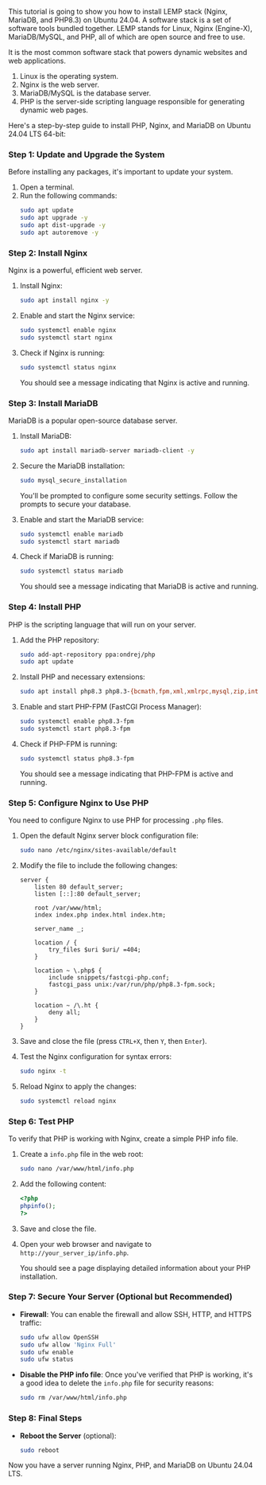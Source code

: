 This tutorial is going to show you how to install LEMP stack (Nginx, MariaDB, and PHP8.3) on Ubuntu 24.04. A software stack is a set of software tools bundled together. LEMP stands for Linux, Nginx (Engine-X), MariaDB/MySQL, and PHP, all of which are open source and free to use.

It is the most common software stack that powers dynamic websites and web applications.

1. Linux is the operating system.
2. Nginx is the web server.
3. MariaDB/MySQL is the database server.
4. PHP is the server-side scripting language responsible for generating dynamic web pages.

Here's a step-by-step guide to install PHP, Nginx, and MariaDB on Ubuntu 24.04 LTS 64-bit:

### Step 1: Update and Upgrade the System
Before installing any packages, it's important to update your system.

1. Open a terminal.
2. Run the following commands:
   ```bash
   sudo apt update
   sudo apt upgrade -y
   sudo apt dist-upgrade -y
   sudo apt autoremove -y
   ```

### Step 2: Install Nginx
Nginx is a powerful, efficient web server.

1. Install Nginx:
   ```bash
   sudo apt install nginx -y
   ```

2. Enable and start the Nginx service:
   ```bash
   sudo systemctl enable nginx
   sudo systemctl start nginx
   ```

3. Check if Nginx is running:
   ```bash
   sudo systemctl status nginx
   ```
   You should see a message indicating that Nginx is active and running.

### Step 3: Install MariaDB
MariaDB is a popular open-source database server.

1. Install MariaDB:
   ```bash
   sudo apt install mariadb-server mariadb-client -y
   ```

2. Secure the MariaDB installation:
   ```bash
   sudo mysql_secure_installation
   ```
   You'll be prompted to configure some security settings. Follow the prompts to secure your database.

3. Enable and start the MariaDB service:
   ```bash
   sudo systemctl enable mariadb
   sudo systemctl start mariadb
   ```

4. Check if MariaDB is running:
   ```bash
   sudo systemctl status mariadb
   ```
   You should see a message indicating that MariaDB is active and running.

### Step 4: Install PHP
PHP is the scripting language that will run on your server.

1. Add the PHP repository:
   ```bash
   sudo add-apt-repository ppa:ondrej/php
   sudo apt update
   ```

2. Install PHP and necessary extensions:
   ```bash
   sudo apt install php8.3 php8.3-{bcmath,fpm,xml,xmlrpc,mysql,zip,intl,ldap,gd,cli,bz2,curl,mbstring,pgsql,opcache,soap,cgi} -y
   ```

3. Enable and start PHP-FPM (FastCGI Process Manager):
   ```bash
   sudo systemctl enable php8.3-fpm
   sudo systemctl start php8.3-fpm
   ```

4. Check if PHP-FPM is running:
   ```bash
   sudo systemctl status php8.3-fpm
   ```
   You should see a message indicating that PHP-FPM is active and running.

### Step 5: Configure Nginx to Use PHP
You need to configure Nginx to use PHP for processing `.php` files.

1. Open the default Nginx server block configuration file:
   ```bash
   sudo nano /etc/nginx/sites-available/default
   ```

2. Modify the file to include the following changes:
   ```nginx
   server {
       listen 80 default_server;
       listen [::]:80 default_server;

       root /var/www/html;
       index index.php index.html index.htm;

       server_name _;

       location / {
           try_files $uri $uri/ =404;
       }

       location ~ \.php$ {
           include snippets/fastcgi-php.conf;
           fastcgi_pass unix:/var/run/php/php8.3-fpm.sock;
       }

       location ~ /\.ht {
           deny all;
       }
   }
   ```

3. Save and close the file (press `CTRL+X`, then `Y`, then `Enter`).

4. Test the Nginx configuration for syntax errors:
   ```bash
   sudo nginx -t
   ```

5. Reload Nginx to apply the changes:
   ```bash
   sudo systemctl reload nginx
   ```

### Step 6: Test PHP
To verify that PHP is working with Nginx, create a simple PHP info file.

1. Create a `info.php` file in the web root:
   ```bash
   sudo nano /var/www/html/info.php
   ```

2. Add the following content:
   ```php
   <?php
   phpinfo();
   ?>
   ```

3. Save and close the file.

4. Open your web browser and navigate to `http://your_server_ip/info.php`.

   You should see a page displaying detailed information about your PHP installation.

### Step 7: Secure Your Server (Optional but Recommended)
- **Firewall**: You can enable the firewall and allow SSH, HTTP, and HTTPS traffic:
  ```bash
  sudo ufw allow OpenSSH
  sudo ufw allow 'Nginx Full'
  sudo ufw enable
  sudo ufw status
  ```
- **Disable the PHP info file**: Once you've verified that PHP is working, it's a good idea to delete the `info.php` file for security reasons:
  ```bash
  sudo rm /var/www/html/info.php
  ```

### Step 8: Final Steps
- **Reboot the Server** (optional):
  ```bash
  sudo reboot
  ```

Now you have a server running Nginx, PHP, and MariaDB on Ubuntu 24.04 LTS.
